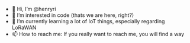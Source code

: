- 👋 Hi, I’m @henryri
- 👀 I’m interested in code (thats we are here, right?)
- 🌱 I’m currently learning a lot of IoT things, especially regarding LoRaWAN
- 📫 How to reach me: If you really want to reach me, you will find a way 

<!---
henryri/henryri is a ✨ special ✨ repository because its `README.md` (this file) appears on your GitHub profile.
You can click the Preview link to take a look at your changes.
--->
